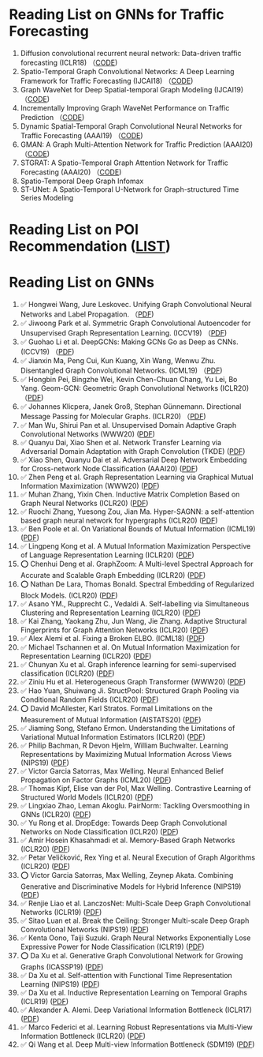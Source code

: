 # Reading List on GNNs for Traffic Forecasting
1. Diffusion convolutional recurrent neural network: Data-driven traffic forecasting (ICLR18) （[CODE](https://github.com/liyaguang/DCRNN)) 
1. Spatio-Temporal Graph Convolutional Networks: A Deep Learning Framework for Traffic Forecasting (IJCAI18) （[CODE](https://github.com/VeritasYin/STGCN_IJCAI-18))
1. Graph WaveNet for Deep Spatial-temporal Graph Modeling (IJCAI19) （[CODE](https://github.com/nnzhan/Graph-WaveNet))
1. Incrementally Improving Graph WaveNet Performance on Traffic Prediction （[CODE](https://github.com/sshleifer/Graph-WaveNet))	
1. Dynamic Spatial-Temporal Graph Convolutional Neural Networks for Traffic Forecasting (AAAI19) （[CODE]())
1. GMAN: A Graph Multi-Attention Network for Traffic Prediction (AAAI20) （[CODE](https://github.com/zhengchuanpan/GMAN))
1. STGRAT: A Spatio-Temporal Graph Attention Network for Traffic Forecasting (AAAI20) （[CODE]())
1. Spatio-Temporal Deep Graph Infomax 
1. ST-UNet: A Spatio-Temporal U-Network for Graph-structured Time Series Modeling


# Reading List on POI Recommendation ([LIST](https://github.com/DeepGraphLearning/RecommenderSystems/blob/master/readingList.md))


# Reading List on GNNs
1. :white_check_mark: Hongwei Wang, Jure Leskovec. Unifying Graph Convolutional Neural Networks and Label Propagation. （[PDF](https://arxiv.org/pdf/2002.06755.pdf))
1. :white_check_mark: Jiwoong Park et al. Symmetric Graph Convolutional Autoencoder for Unsupervised Graph Representation Learning. (ICCV19) （[PDF](https://arxiv.org/pdf/1908.02441.pdf)) 	
1. :white_check_mark: Guohao Li et al. DeepGCNs: Making GCNs Go as Deep as CNNs. (ICCV19) （[PDF](https://arxiv.org/pdf/1910.06849.pdf)) 
1. :white_check_mark: Jianxin Ma, Peng Cui, Kun Kuang, Xin Wang, Wenwu Zhu. Disentangled Graph Convolutional Networks. (ICML19) （[PDF](http://proceedings.mlr.press/v97/ma19a/ma19a.pdf)) 	
1. :white_check_mark: Hongbin Pei, Bingzhe Wei, Kevin Chen-Chuan Chang, Yu Lei, Bo Yang. Geom-GCN: Geometric Graph Convolutional Networks (ICLR20) （[PDF](https://arxiv.org/pdf/2002.05287.pdf)) 	
1. :white_check_mark: Johannes Klicpera, Janek Groß, Stephan Günnemann. Directional Message Passing for Molecular Graphs. (ICLR20) （[PDF](https://openreview.net/pdf?id=B1eWbxStPH))
1. :white_check_mark: Man Wu, Shirui Pan et al. Unsupervised Domain Adaptive Graph Convolutional Networks (WWW20) ([PDF](https://www.researchgate.net/publication/338844424_Unsupervised_Domain_Adaptive_Graph_Convolutional_Networks)) 	
1. :white_check_mark: Quanyu Dai, Xiao Shen et al. Network Transfer Learning via Adversarial Domain Adaptation with Graph Convolution (TKDE) ([PDF](https://arxiv.org/pdf/1909.01541.pdf)) 	
1. :white_check_mark: Xiao Shen, Quanyu Dai et al. Adversarial Deep Network Embedding for Cross-network Node Classification (AAAI20) ([PDF](https://arxiv.org/pdf/2002.07366.pdf)) 	
1. :white_check_mark: Zhen Peng et al. Graph Representation Learning via Graphical Mutual Information Maximization (WWW20) ([PDF](https://arxiv.org/pdf/2002.01169.pdf)) 	
1. :white_check_mark: Muhan Zhang, Yixin Chen. Inductive Matrix Completion Based on Graph Neural Networks (ICLR20) ([PDF](https://arxiv.org/pdf/1904.12058.pdf))
1. :white_check_mark: Ruochi Zhang, Yuesong Zou, Jian Ma. Hyper-SAGNN: a self-attention based graph neural network for hypergraphs (ICLR20) ([PDF](https://arxiv.org/pdf/1911.02613.pdf))
1. :white_check_mark: Ben Poole et al. On Variational Bounds of Mutual Information (ICML19) ([PDF](https://arxiv.org/pdf/1905.06922.pdf))
1. :white_check_mark: Lingpeng Kong et al. A Mutual Information Maximization Perspective of Language Representation Learning (ICLR20) ([PDF](https://arxiv.org/pdf/1905.06922.pdf))
1. :o: Chenhui Deng et al. GraphZoom: A Multi-level Spectral Approach for Accurate and Scalable Graph Embedding (ICLR20) ([PDF](https://arxiv.org/pdf/1910.02370.pdf))
1. :o: Nathan De Lara, Thomas Bonald. Spectral Embedding of Regularized Block Models. (ICLR20) ([PDF](https://arxiv.org/pdf/1912.10903.pdf))
1. :white_check_mark: Asano YM., Rupprecht C., Vedaldi A. Self-labelling via Simultaneous Clustering and Representation Learning (ICLR20) ([PDF](https://arxiv.org/pdf/1911.05371.pdf))
1. :white_check_mark: Kai Zhang, Yaokang Zhu, Jun Wang, Jie Zhang. Adaptive Structural Fingerprints for Graph Attention Networks (ICLR20) ([PDF](https://openreview.net/pdf?id=BJxWx0NYPr))
1. :white_check_mark: Alex Alemi et al. Fixing a Broken ELBO. (ICML18) ([PDF](https://arxiv.org/pdf/1711.00464.pdf))
1. :white_check_mark: Michael Tschannen et al. On Mutual Information Maximization for Representation Learning  (ICLR20) ([PDF](https://arxiv.org/pdf/1907.13625.pdf))
1. :white_check_mark: Chunyan Xu et al. Graph inference learning for semi-supervised classification (ICLR20) ([PDF](https://arxiv.org/pdf/2001.06137.pdf))
1. :white_check_mark: Ziniu Hu et al. Heterogeneous Graph Transformer (WWW20) ([PDF](https://arxiv.org/pdf/2003.01332.pdf))
1. :white_check_mark: Hao Yuan, Shuiwang Ji. StructPool: Structured Graph Pooling via Conditional Random Fields (ICLR20) ([PDF](https://openreview.net/pdf?id=BJxg_hVtwH))
1. :o: David McAllester, Karl Stratos. Formal Limitations on the Measurement of Mutual Information (AISTATS20) ([PDF](http://www.karlstratos.com/publications/aistats20limit.pdf))
1. :white_check_mark: Jiaming Song, Stefano Ermon. Understanding the Limitations of Variational Mutual Information Estimators (ICLR20) ([PDF](https://arxiv.org/pdf/1910.06222.pdf))
1. :white_check_mark: Philip Bachman, R Devon Hjelm, William Buchwalter. Learning Representations by Maximizing Mutual Information Across Views (NIPS19) ([PDF](https://arxiv.org/pdf/1906.00910.pdf))
1. :white_check_mark: Victor Garcia Satorras, Max Welling. Neural Enhanced Belief Propagation on Factor Graphs (ICML20) ([PDF](https://arxiv.org/pdf/2003.01998.pdf))
1. :white_check_mark: Thomas Kipf, Elise van der Pol, Max Welling. Contrastive Learning of Structured World Models (ICLR20) ([PDF](https://arxiv.org/pdf/1911.12247.pdf))
1. :white_check_mark: Lingxiao Zhao, Leman Akoglu. PairNorm: Tackling Oversmoothing in GNNs (ICLR20) ([PDF](https://openreview.net/pdf?id=rkecl1rtwB))
1. :white_check_mark: Yu Rong et al. DropEdge: Towards Deep Graph Convolutional Networks on Node Classification (ICLR20) ([PDF](https://arxiv.org/pdf/1907.10903.pdf))
1. :white_check_mark: Amir Hosein Khasahmadi et al. Memory-Based Graph Networks (ICLR20) ([PDF](https://arxiv.org/pdf/2002.09518.pdf))
1. :white_check_mark: Petar Veličković, Rex Ying et al. Neural Execution of Graph Algorithms (ICLR20) ([PDF](https://arxiv.org/pdf/1910.10593.pdf))
1. :o: Victor Garcia Satorras, Max Welling, Zeynep Akata. Combining Generative and Discriminative Models for Hybrid Inference (NIPS19) ([PDF](https://arxiv.org/pdf/1906.02547.pdf))
1. :white_check_mark: Renjie Liao et al. LanczosNet: Multi-Scale Deep Graph Convolutional Networks (ICLR19) ([PDF](https://arxiv.org/pdf/1901.01484.pdf))
1. :white_check_mark: Sitao Luan et al. Break the Ceiling: Stronger Multi-scale Deep Graph Convolutional Networks (NIPS19)  ([PDF](https://arxiv.org/pdf/1906.02174.pdf))
1. :white_check_mark: Kenta Oono, Taiji Suzuki. Graph Neural Networks Exponentially Lose Expressive Power for Node Classification (ICLR19) ([PDF](https://openreview.net/pdf?id=S1ldO2EFPr))
1. :o: Da Xu et al. Generative Graph Convolutional Network for Growing Graphs (ICASSP19) ([PDF](https://arxiv.org/pdf/1903.02640.pdf))
1. :white_check_mark: Da Xu et al. Self-attention with Functional Time Representation Learning (NIPS19) ([PDF](https://arxiv.org/pdf/1911.12864.pdf))
1. :white_check_mark: Da Xu et al. Inductive Representation Learning on Temporal Graphs (ICLR19) ([PDF](https://arxiv.org/pdf/2002.07962.pdf))
1. :white_check_mark: Alexander A. Alemi. Deep Variational Information Bottleneck (ICLR17) ([PDF](https://arxiv.org/pdf/1612.00410.pdf))
1. :white_check_mark: Marco Federici et al. Learning Robust Representations via Multi-View Information Bottleneck (ICLR20) ([PDF](https://openreview.net/pdf?id=B1xwcyHFDr))
1. :white_check_mark: Qi Wang et al. Deep Multi-view Information Bottleneck (SDM19) ([PDF](https://epubs.siam.org/doi/pdf/10.1137/1.9781611975673.5))

